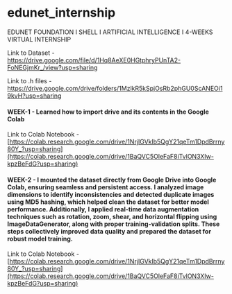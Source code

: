 # edunet_internship
EDUNET FOUNDATION I SHELL I ARTIFICIAL INTELLIGENCE I 4-WEEKS VIRTUAL INTERNSHIP

Link to Dataset - https://drive.google.com/file/d/1Hq8AeXE0HGtphryPUnTA2-FoNEGjmKr_/view?usp=sharing

Link to .h files - https://drive.google.com/drive/folders/1MzlkR5kSpjOsRb2phGU0ScANEOi19kvH?usp=sharing

#### WEEK-1 - Learned how to import drive and its contents in the Google Colab

Link to Colab Notebook - [https://colab.research.google.com/drive/1NrjIGVklb5QgY21qeTm1DpdBrrny80Y_?usp=sharing](https://colab.research.google.com/drive/1BaQVC5OleFaF8iTvlON3XIw-kpzBeFdG?usp=sharing)

#### WEEK-2 - I mounted the dataset directly from Google Drive into Google Colab, ensuring seamless and persistent access. I analyzed image dimensions to identify inconsistencies and detected duplicate images using MD5 hashing, which helped clean the dataset for better model performance. Additionally, I applied real-time data augmentation techniques such as rotation, zoom, shear, and horizontal flipping using ImageDataGenerator, along with proper training-validation splits. These steps collectively improved data quality and prepared the dataset for robust model training.

Link to Colab Notebook - [https://colab.research.google.com/drive/1NrjIGVklb5QgY21qeTm1DpdBrrny80Y_?usp=sharing](https://colab.research.google.com/drive/1BaQVC5OleFaF8iTvlON3XIw-kpzBeFdG?usp=sharing)


